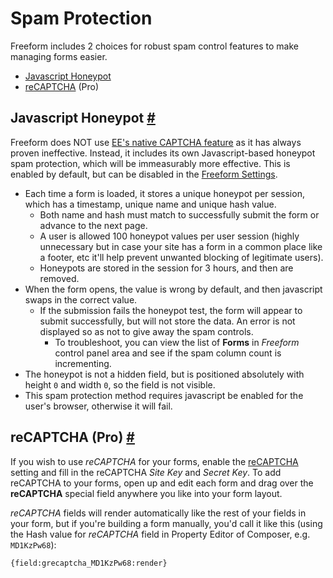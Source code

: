 # Spam Protection

Freeform includes 2 choices for robust spam control features to make managing forms easier.

- [Javascript Honeypot](#honeypot)
- [reCAPTCHA](#recaptcha) (Pro)


## Javascript Honeypot <a href="#honeypot" id="honeypot" class="docs-anchor">#</a>

Freeform does NOT use [EE's native CAPTCHA feature](https://docs.expressionengine.com/latest/security/captchas.html) as it has always proven ineffective. Instead, it includes its own Javascript-based honeypot spam protection, which will be immeasurably more effective. This is enabled by default, but can be disabled in the [Freeform Settings](settings.md#spam-protection).

* Each time a form is loaded, it stores a unique honeypot per session, which has a timestamp, unique name and unique hash value.
	* Both name and hash must match to successfully submit the form or advance to the next page.
	* A user is allowed 100 honeypot values per user session (highly unnecessary but in case your site has a form in a common place like a footer, etc it'll help prevent unwanted blocking of legitimate users).
	* Honeypots are stored in the session for 3 hours, and then are removed.
* When the form opens, the value is wrong by default, and then javascript swaps in the correct value.
	* If the submission fails the honeypot test, the form will appear to submit successfully, but will not store the data. An error is not displayed so as not to give away the spam controls.
		* To troubleshoot, you can view the list of **Forms** in *Freeform* control panel area and see if the spam column count is incrementing.
* The honeypot is not a hidden field, but is positioned absolutely with height `0` and width `0`, so the field is not visible.
* This spam protection method requires javascript be enabled for the user's browser, otherwise it will fail.


## reCAPTCHA (Pro) <a href="#recaptcha" id="recaptcha" class="docs-anchor">#</a>

If you wish to use *reCAPTCHA* for your forms, enable the [reCAPTCHA](settings.md#recaptcha) setting and fill in the reCAPTCHA *Site Key* and *Secret Key*. To add reCAPTCHA to your forms, open up and edit each form and drag over the **reCAPTCHA** special field anywhere you like into your form layout.

*reCAPTCHA* fields will render automatically like the rest of your fields in your form, but if you're building a form manually, you'd call it like this (using the Hash value for *reCAPTCHA* field in Property Editor of Composer, e.g. `MD1KzPw68`):

	{field:grecaptcha_MD1KzPw68:render}
